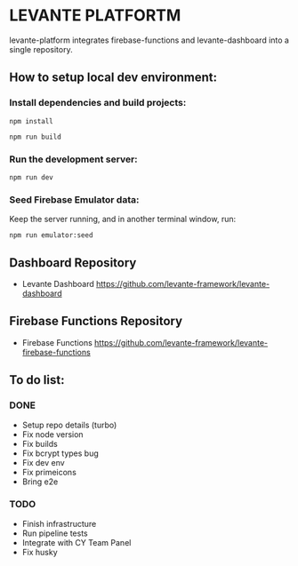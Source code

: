 # LEVANTE PLATFORTM

levante-platform integrates firebase-functions and levante-dashboard into a single repository.

## How to setup local dev environment:

### Install dependencies and build projects:

`npm install`

`npm run build`

### Run the development server:

`npm run dev`

### Seed Firebase Emulator data:

Keep the server running, and in another terminal window, run:

`npm run emulator:seed`

## Dashboard Repository

- Levante Dashboard https://github.com/levante-framework/levante-dashboard

## Firebase Functions Repository

- Firebase Functions https://github.com/levante-framework/levante-firebase-functions

## To do list:

### DONE

- Setup repo details (turbo)
- Fix node version
- Fix builds
- Fix bcrypt types bug
- Fix dev env
- Fix primeicons
- Bring e2e

### TODO

- Finish infrastructure
- Run pipeline tests
- Integrate with CY Team Panel
- Fix husky
